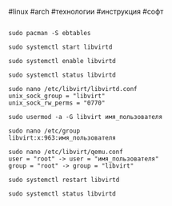 #linux #arch #технологии #инструкция #софт
```sudo pacman -S qemu virt-manager libvirt virt-viewer dnsmasq vde2 bridge-utils openbsd-netcat nftables libguestfs dmidecode

sudo pacman -S ebtables

sudo systemctl start libvirtd

sudo systemctl enable libvirtd

sudo systemctl status libvirtd

sudo nano /etc/libvirt/libvirtd.conf
unix_sock_group = "libvirt"
unix_sock_rw_perms = "0770"

sudo usermod -a -G libvirt имя_пользователя

sudo nano /etc/group
libvirt:x:963:имя_пользователя

sudo nano /etc/libvirt/qemu.conf
user = "root" -> user = "имя_пользователя"
group = "root" -> group = "libvirt"

sudo systemctl restart libvirtd

sudo systemctl status libvirtd
```